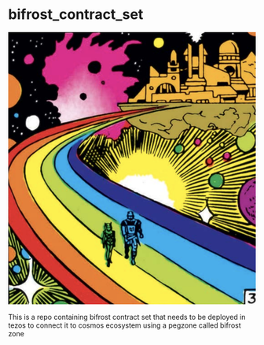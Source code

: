 # bifrost_contract_set

<p align="center">
  <img src="./bifrost_contract.png" />
</p>



This is a repo containing bifrost contract set that needs to be deployed in tezos to connect it to cosmos ecosystem using a pegzone called bifrost zone
